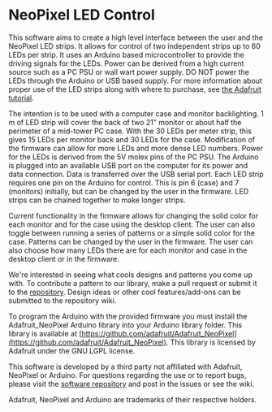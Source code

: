 # NeoPixel LED Control

This software aims to create a high level interface between the user and the NeoPixel LED strips. It allows for control of two independent strips up to 60 LEDs per strip. It uses an Arduino based microcontroller to provide the driving signals for the LEDs. Power can be derived from a high current source such as a PC PSU or wall wart power supply. DO NOT power the LEDs through the Arduino or USB based supply. For more information about proper use of the LED strips along with where to purchase, see [the Adafruit tutorial](http://learn.adafruit.com/adafruit-neopixel-uberguide).

The intention is to be used with a computer case and monitor backlighting. 1 m of LED strip will cover the back of two 21" monitor or about half the perimeter of a mid-tower PC case. With the 30 LEDs per meter strip, this gives 15 LEDs per monitor back and 30 LEDs for the case. Modification of the firmware can allow for more LEDs and more dense LED numbers. Power for the LEDs is derived from the 5V molex pins of the PC PSU. The Arduino is plugged into an available USB port on the computer for its power and data connection. Data is transferred over the USB serial port. Each LED strip requires one pin on the Arduino for control. This is pin 6 (case) and 7 (monitors) initially, but can be changed by the user in the firmware. LED strips can be chained together to make longer strips.

Current functionality in the firmware allows for changing the solid color for each monitor and for the case using the desktop client. The user can also toggle between running a series of patterns or a simple solid color for the case. Patterns can be changed by the user in the firmware. The user can also choose how many LEDs there are for each monitor and case in the desktop client or in the firmware.

We're interested in seeing what cools designs and patterns you come up with. To contribute a pattern to our library, make a pull request or submit it to the [repository](https://github.com/bstadick/NeoPixelLEDControl). Design ideas or other cool features/add-ons can be submitted to the repository wiki.

To program the Arduino with the provided firmware you must install the Adafruit_NeoPixel Arduino library into your Arduino library folder. This library is available at [https://github.com/adafruit/Adafruit_NeoPixel](https://github.com/adafruit/Adafruit_NeoPixel). This library is licensed by Adafruit under the GNU LGPL license.

This software is developed by a third party not affiliated with Adafruit, NeoPixel or Arduino. For questions regarding the use or to report bugs, please visit the [software repository](https://github.com/bstadick/NeoPixelLEDControl) and post in the issues or see the wiki.

Adafruit, NeoPixel and Arduino are trademarks of their respective holders.
